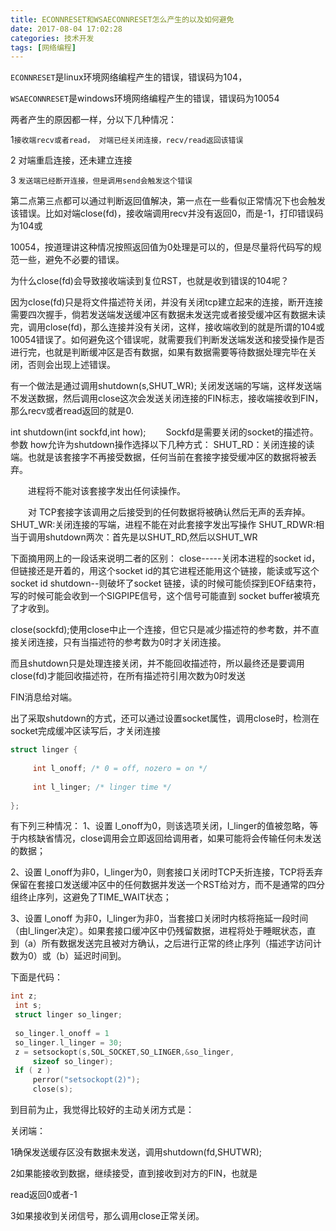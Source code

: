 ```yaml
---
title: ECONNRESET和WSAECONNRESET怎么产生的以及如何避免
date: 2017-08-04 17:02:28
categories: 技术开发
tags: [网络编程]
---
```

`ECONNRESET`是linux环境网络编程产生的错误，错误码为104，

`WSAECONNRESET`是windows环境网络编程产生的错误，错误码为10054

两者产生的原因都一样，分以下几种情况：

1`接收端recv或者read， 对端已经关闭连接，recv/read返回该错误`

2 对端重启连接，还未建立连接

3 `发送端已经断开连接，但是调用send会触发这个错误`

第二点第三点都可以通过判断返回值解决，第一点在一些看似正常情况下也会触发该错误。比如对端close(fd)，接收端调用recv并没有返回0，而是-1，打印错误码为104或

10054，按道理讲这种情况按照返回值为0处理是可以的，但是尽量将代码写的规范一些，避免不必要的错误。
<!--more-->

为什么close(fd)会导致接收端读到复位RST，也就是收到错误的104呢？

因为close(fd)只是将文件描述符关闭，并没有关闭tcp建立起来的连接，断开连接需要四次握手，倘若发送端发送缓冲区有数据未发送完或者接受缓冲区有数据未读完，调用close(fd)，那么连接并没有关闭，这样，接收端收到的就是所谓的104或10054错误了。如何避免这个错误呢，就需要我们判断发送端发送和接受操作是否进行完，也就是判断缓冲区是否有数据，如果有数据需要等待数据处理完毕在关闭，否则会出现上述错误。

有一个做法是通过调用shutdown(s,SHUT_WR);
关闭发送端的写端，这样发送端不发送数据，然后调用close这次会发送关闭连接的FIN标志，接收端接收到FIN，那么recv或者read返回的就是0.

int shutdown(int sockfd,int how);
　　Sockfd是需要关闭的socket的描述符。参数 how允许为shutdown操作选择以下几种方式：
    SHUT_RD：关闭连接的读端。也就是该套接字不再接受数据，任何当前在套接字接受缓冲区的数据将被丢弃。

　　进程将不能对该套接字发出任何读操作。

　　对 TCP套接字该调用之后接受到的任何数据将被确认然后无声的丢弃掉。
    SHUT_WR:关闭连接的写端，进程不能在对此套接字发出写操作
    SHUT_RDWR:相当于调用shutdown两次：首先是以SHUT_RD,然后以SHUT_WR

下面摘用网上的一段话来说明二者的区别：
close-----关闭本进程的socket id，但链接还是开着的，用这个socket id的其它进程还能用这个链接，能读或写这个socket id
shutdown--则破坏了socket 链接，读的时候可能侦探到EOF结束符，写的时候可能会收到一个SIGPIPE信号，这个信号可能直到
socket buffer被填充了才收到。

 close(sockfd);使用close中止一个连接，但它只是减少描述符的参考数，并不直接关闭连接，只有当描述符的参考数为0时才关闭连接。

而且shutdown只是处理连接关闭，并不能回收描述符，所以最终还是要调用close(fd)才能回收描述符，在所有描述符引用次数为0时发送

FIN消息给对端。

出了采取shutdown的方式，还可以通过设置socket属性，调用close时，检测在socket完成缓冲区读写后，才关闭连接

``` cpp
struct linger {
 
     int l_onoff; /* 0 = off, nozero = on */
 
     int l_linger; /* linger time */
 
};
```
有下列三种情况：
1、设置 l_onoff为0，则该选项关闭，l_linger的值被忽略，等于内核缺省情况，close调用会立即返回给调用者，如果可能将会传输任何未发送的数据；
 
2、设置 l_onoff为非0，l_linger为0，则套接口关闭时TCP夭折连接，TCP将丢弃保留在套接口发送缓冲区中的任何数据并发送一个RST给对方，而不是通常的四分组终止序列，这避免了TIME_WAIT状态；
 
3、设置 l_onoff 为非0，l_linger为非0，当套接口关闭时内核将拖延一段时间（由l_linger决定）。如果套接口缓冲区中仍残留数据，进程将处于睡眠状态，直 到（a）所有数据发送完且被对方确认，之后进行正常的终止序列（描述字访问计数为0）或（b）延迟时间到。
 
下面是代码：
``` cpp
int z;
 int s;      
 struct linger so_linger;
  
 so_linger.l_onoff = 1
 so_linger.l_linger = 30;
 z = setsockopt(s,SOL_SOCKET,SO_LINGER,&so_linger,
     sizeof so_linger);
 if ( z )
     perror("setsockopt(2)");
     close(s);
```

到目前为止，我觉得比较好的主动关闭方式是：

关闭端：

1确保发送缓存区没有数据未发送，调用shutdown(fd,SHUTWR);

2如果能接收到数据，继续接受，直到接收到对方的FIN，也就是

read返回0或者-1

3如果接收到关闭信号，那么调用close正常关闭。